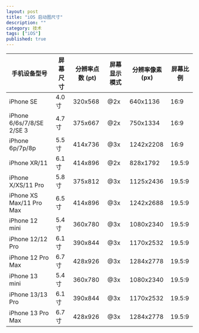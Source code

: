 ```yaml
---
layout: post
title: "iOS 启动图尺寸"
description: ""
category: 技术
tags: ["iOS"]
published: true
---
```


| 手机设备型号              | 屏幕尺寸 | 分辨率点数 (pt) | 屏幕显示模式 | 分辨率像素(px) | 屏幕比例 |
| ------------------------- | -------- | --------------- | ------------ | -------------- | -------- |
| iPhone SE                 | 4.0寸    | 320x568         | @2x          | 640x1136       | 16:9     |
| iPhone 6/6s/7/8/SE 2/SE 3 | 4.7寸    | 375x667         | @2x          | 750x1334       | 16:9     |
| iPhone 6p/7p/8p           | 5.5寸    | 414x736         | @3x          | 1242x2208      | 16:9     |
| iPhone XR/11              | 6.1寸    | 414x896         | @2x          | 828x1792       | 19.5:9   |
| iPhone X/XS/11 Pro        | 5.8寸    | 375x812         | @3x          | 1125x2436      | 19.5:9   |
| iPhone XS Max/11 Pro Max  | 6.5寸    | 414x896         | @3x          | 1242x2688      | 19.5:9   |
| iPhone 12 mini            | 5.4寸    | 360x780         | @3x          | 1080x2340      | 19.5:9   |
| iPhone 12/12 Pro          | 6.1寸    | 390x844         | @3x          | 1170x2532      | 19.5:9   |
| iPhone 12 Pro Max         | 6.7寸    | 428x926         | @3x          | 1284x2778      | 19.5:9   |
| iPhone 13 mini            | 5.4寸    | 360x780         | @3x          | 1080x2340      | 19.5:9   |
| iPhone 13/13 Pro          | 6.1寸    | 390x844         | @3x          | 1170x2532      | 19.5:9   |
| iPhone 13 Pro Max         | 6.7寸    | 428x926         | @3x          | 1284x2778      | 19.5:9   |